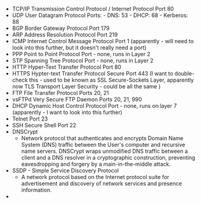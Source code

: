 - TCP/IP
	  Transmission Control Protocol / Internet Protocol
	  Port 80
- UDP
  User Datagram Protocol
  Ports:
	  - DNS: 53
	  - DHCP: 68
	  - Kerberos: 88
- BGP
  Border Gateway Protocol
  Port 179
- ARP
  Address Resolution Protocol
  Port 219
- ICMP
  Internet Control Message Protocol
  Port 1 (apparently - will need to look into this further, but it doesn't really need a port)
- PPP
  Point to Point Protocol
  Port - none, runs in Layer 2
- STP
  Spanning Tree Protocol
  Port - none, runs in Layer 2
- HTTP
  Hyper-Text Transfer Protocol
  Port 80
- HTTPS
  Hypter-text Transfer Protocol Secure
  Port 443 (I want to double-check this - used to be known as SSL Secure-Sockets Layer, apparently now TLS Transport Layer Security - could be all the same )
- FTP
  File Transfer Protocol
  Ports 20, 21
- vsFTPd
  Very Secure FTP Daemon
  Ports 20, 21, 990
- DHCP
  Dynamic Host Control Protocol
  Port - none, runs on layer 7 (apparently - I want to look into this further)
- Telnet
  Port 23
- SSH Secure Shell
  Port 22
- DNSCrypt
	- Network protocol that authenticates and encrypts Domain Name System (DNS) traffic between the User's computer and recursive name servers. DNSCrypt wraps unmodified DNS traffic between a client and a DNS resolver in a cryptographic construction, preventing eavesdropping and forgery by a main-in-the-middle attack.
- SSDP - Simple Service Discovery Protocol
	- A network protocol based on the Internet protocol suite for advertisement and discovery of network services and presence information. 
- 